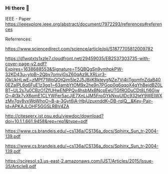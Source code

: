 ### Hi there 👋

<!--
**velpaari/velpaari** is a ✨ _special_ ✨ repository because its `README.md` (this file) appears on your GitHub profile.

Here are some ideas to get you started:

- 🔭 I’m currently working on ...
- 🌱 I’m currently learning ...
- 👯 I’m looking to collaborate on ...
- 🤔 I’m looking for help with ...
- 💬 Ask me about ...
- 📫 How to reach me: ...
- 😄 Pronouns: ...
- ⚡ Fun fact: ...
-->
IEEE - Paper https://ieeexplore.ieee.org/abstract/document/7972293/references#references

Referrences:

https://www.sciencedirect.com/science/article/pii/S1877705812009782

https://d1wqtxts1xzle7.cloudfront.net/29459035/EB2537303735-with-cover-page-v2.pdf?Expires=1638688553&Signature=T5QBQgSn9vmhpkPW-32KD43u~ylpB~2Qbv7omvjGsZ60qAz9LXRLvr3-j0kUkHLwE~zMPf71WpQOtQim5le2J5J8ijK8kteygNZe7Vj4iiTgomfnZdaB400EZaIPL6q6FuE1z3gq1~63ambYtOM9x2he9n7PGop0q6qqoX4qYhBejdBZ0LBT~UL2s7u0CBzO1ZfUHwENPPQv4hsbMxBNcpEeUTGfRODuCDt8Lfi6GjwO~4t3k7vX6pmE1CLYWFer5acJjE7XnLjJM5FroGYkNxuUlDc932teY9WEIWXzMv7gv8vxWpWhoO~B-a-3Gyt6iA-HbjUzuxnddK~DB-rqlQ__&Key-Pair-Id=APKAJLOHF5GGSLRBV4ZA

http://citeseerx.ist.psu.edu/viewdoc/download?doi=10.1.1.661.9458&rep=rep1&type=pdf

https://www.cs.brandeis.edu/~cs136a/CS136a_docs/Sphinx_Sun_tr-2004-139.pdf

https://www.cs.brandeis.edu/~cs136a/CS136a_docs/Sphinx_Sun_tr-2004-139.pdf

https://sciresol.s3.us-east-2.amazonaws.com/IJST/Articles/2015/Issue-35/Article8.pdf
